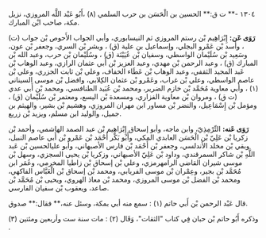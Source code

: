 ١٣٠٤ -** ت ق:** الحسين بن الْحَسَن بن حرب السلمي (٨) ،أَبُو عَبْد اللَّه المروزي، نزيل مكة، صاحب ابْن المبارك.

**رَوَى عَن:** إِبْرَاهِيم بْن رستم المروزي ثم النيسابوري، وأبي الجواب الأَحوص بْن جواب (ت) ، وأسد بْن عَمْرو البجلي، وإسماعيل بن علية (ق) ، وبشر بْن السري، وجعفر بْن عون، وسَعِيد بْن سُلَيْمان الواسطي، وسفيان بْن عُيَيْنَة (ق) ، وسُلَيْمان بْن حرب، وعبد الله بْن المبارك (ق) ، وعبد الرحمن بْن مهدي، وعبد العزيز بْن أَبي عثمان الرازي، وعبد الوهاب بْن عَبد المجيد الثقفي، وعبد الوهاب بْن عَطَاء الخفاف، وعلي بْن ثابت الجزري، وعلي بْن عاصم الواسطي، وعلي بْن غراب، وعَمْرو بْن عثمان الكِلابي، وافضل بْن موسى السيناني (١) ، وأبي معاوية مُحَمَّد بْن خازم الضرير، ومحمد بْن عُبَيد الطنافسي، ومحمد بْن أَبي عدي (ت ق) ، ومروان بْن معاوية الفزاري، ومسعدة بْن اليسع، ومعتمر بْن سُلَيْمان (ق) ، ومؤمل بْن إِسْمَاعِيل، والنضر بْن مساور ابن مهران المروزي، وهشيم بْن بشير، والهيثم بن جميل، والوليد ابن مسلم، ويزيد بْن زريع.

**رَوَى عَنه:** التِّرْمِذِيّ، وابن ماجه، وأبو إسحاق إِبْرَاهِيم بْن عبد الصمد الهاشمي، وأحمد بْن زكريا بْن عَلِيّ بْن الْحَسَن العابدي المكي، وأَبُو بَكْر أَحْمَد بْن عَمْرو بْن أَبي عاصم النبيل، وبقي بْن مخلد الأندلسي، وجعفر بْن أَحْمَد بْن فارس الأصبهاني، وأبو عليالحسين بْن عَبد اللَّهِ بْن شاكر السمرقندي، وداود بْن عَلِيّ الأصبهاني، وزكريا بْن يحيى السجزي، وسهل بْن موسى شيران القاضي الرامهرمزي، وعلي بْن إسحاق بْن زاطيا المخرمي، وعُمَر ابن مُحَمَّد بْن بجير، وعِمْران بْن موسى الفريابي، ومحمد بْن إسحاق بْن الْعَبَّاس الفاكهي، ومحمد بْن الفضل بْن موسى المروزي، ومحمد بْن معاذ الهروي، ويحيى بْن مُحَمَّد بْن صاعد، ويعقوب بْن سفيان الفارسي.

قال عَبْد الرحمن بْن أَبي حاتم (١) : سمع منه أبي بمكة، وسئل عنه،** فقال:** صدوق.

وذكره أَبُو حاتم بْن حبان فِي كتاب "الثقات"، وَقَال (٢) : مات سنة ست وأربعين ومئتين (٣) .